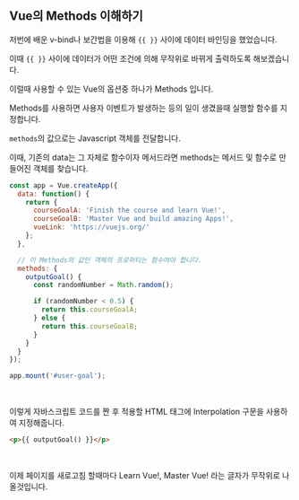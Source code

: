 ## Vue의 Methods 이해하기

저번에 배운 v-bind나 보간법을 이용해 `{{ }}` 사이에 데이터 바인딩을 했었습니다.

이때 `{{ }}` 사이에 데이터가 어떤 조건에 의해 무작위로 바뀌게 출력하도록 해보겠습니다.

이럴때 사용할 수 있는 Vue의 옵션중 하나가 Methods 입니다.

Methods를 사용하면 사용자 이벤트가 발생하는 등의 일이 생겼을때 실행할 함수를 지정합니다.

`methods`의 값으로는 Javascript 객체를 전달합니다.

이때, 기존의 data는 그 자체로 함수이자 메서드라면 methods는 메서드 및 함수로 만들어진 객체를 찾습니다.

```javascript
const app = Vue.createApp({
  data: function() {
    return {
      courseGoalA: 'Finish the course and learn Vue!',
      courseGoalB: 'Master Vue and build amazing Apps!',
      vueLink: 'https://vuejs.org/'
    };
  },

  // 이 Methods의 값인 객체의 프로퍼티는 함수여야 합니다.
  methods: {
    outputGoal() {
      const randomNumber = Math.ramdom();

      if (randomNumber < 0.5) {
        return this.courseGoalA;
      } else {
        return this.courseGoalB;
      }
    }
  }
});

app.mount('#user-goal');
```

<br>

이렇게 자바스크립트 코드를 짠 후 적용할 HTML 태그에 Interpolation 구문을 사용하여 지정해줍니다.

```html
<p>{{ outputGoal() }}</p>
```

<br>

이제 페이지를 새로고침 할때마다 Learn Vue!, Master Vue! 라는 글자가 무작위로 나올것입니다.